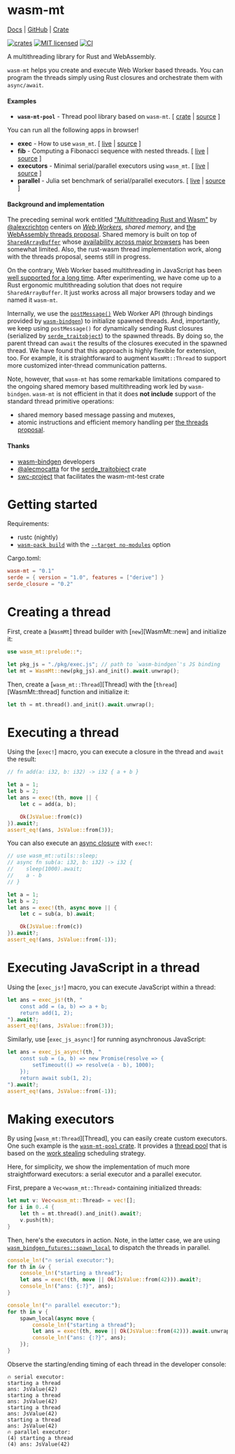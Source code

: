 <!-- ⚠️  THIS IS A GENERATED FILE -->
wasm-mt
=======

[Docs](https://docs.rs/wasm-mt) |
[GitHub](https://github.com/w3reality/wasm-mt) |
[Crate](https://crates.io/crates/wasm-mt)

[![crates][crates-badge]][crates-url]
[![MIT licensed][mit-badge]][mit-url]
[![CI][actions-badge]][actions-url]

[crates-badge]: https://img.shields.io/crates/v/wasm-mt.svg
[crates-url]: https://crates.io/crates/wasm-mt
[mit-badge]: https://img.shields.io/badge/license-MIT-blue.svg
[mit-url]: https://github.com/w3reality/wasm-mt/blob/master/LICENSE-MIT
[actions-badge]: https://github.com/w3reality/wasm-mt/workflows/CI/badge.svg
[actions-url]: https://github.com/w3reality/wasm-mt/actions

A multithreading library for Rust and WebAssembly.

`wasm-mt` helps you create and execute Web Worker based threads. You can program the threads simply using Rust closures and orchestrate them with `async/await`.

#### Examples

- **`wasm-mt-pool`** - Thread pool library based on `wasm-mt`. [ [crate](https://crates.io/crates/wasm-mt-pool) | [source](https://github.com/w3reality/wasm-mt/tree/master/crates/pool) ]

You can run all the following apps in browser!

- **exec** - How to use <code>wasm_mt</code>. [ [live](https://w3reality.github.io/wasm-mt/examples/exec/index.html) | [source](https://github.com/w3reality/wasm-mt/tree/master/examples/exec) ]
- **fib** - Computing a Fibonacci sequence with nested threads. [ [live](https://w3reality.github.io/wasm-mt/examples/fib/index.html) | [source](https://github.com/w3reality/wasm-mt/tree/master/examples/fib) ]
- **executors** - Minimal serial/parallel executors using <code>wasm_mt</code>. [ [live](https://w3reality.github.io/wasm-mt/examples/executors/index.html) | [source](https://github.com/w3reality/wasm-mt/tree/master/examples/executors) ]
- **parallel** - Julia set benchmark of serial/parallel executors. [ [live](https://w3reality.github.io/wasm-mt/examples/parallel/index.html) | [source](https://github.com/w3reality/wasm-mt/tree/master/examples/parallel) ]

#### Background and implementation

The preceding seminal work entitled ["Multithreading Rust and Wasm"](https://rustwasm.github.io/2018/10/24/multithreading-rust-and-wasm.html) by [@alexcrichton](https://github.com/alexcrichton) centers on [*Web Workers*](https://developer.mozilla.org/en-US/docs/Web/API/Web_Workers_API), *shared memory*, and [the WebAssembly threads proposal](https://github.com/WebAssembly/threads/blob/master/proposals/threads/Overview.md). Shared memory is built on top of [`SharedArrayBuffer`](https://developer.mozilla.org/en-US/docs/Web/JavaScript/Reference/Global_Objects/SharedArrayBuffer) whose [availability across major browsers](https://caniuse.com/#feat=sharedarraybuffer) has been somewhat limited. Also, the rust-wasm thread implementation work, along with the threads proposal, seems still in progress.

On the contrary, Web Worker based multithreading in JavaScript has been [well supported for a long time](https://caniuse.com/#feat=webworkers). After experimenting, we have come up to a Rust ergonomic multithreading solution that does not require `SharedArrayBuffer`. It just works across all major browsers today and we named it `wasm-mt`.

Internally, we use the [`postMessage()`](https://developer.mozilla.org/en-US/docs/Web/API/Worker/postMessage) Web Worker API (through bindings provided by [`wasm-bindgen`](https://github.com/rustwasm/wasm-bindgen)) to initialize spawned threads. And, importantly, we keep using `postMessage()` for dynamically sending Rust closures (serialized by [`serde_traitobject`](https://github.com/alecmocatta/serde_traitobject)) to the spawned threads. By doing so, the parent thread can `await` the results of the closures executed in the spawned thread. We have found that this approach is highly flexible for extension, too. For example, it is straightforward to augment `WasmMt::Thread` to support more customized inter-thread communication patterns.

Note, however, that `wasm-mt` has some remarkable limitations compared to the ongoing shared memory based multithreading work led by `wasm-bindgen`. `wasm-mt` is not efficient in that it does **not include** support of the standard thread primitive operations:

- shared memory based message passing and mutexes,
- atomic instructions and efficient memory handling per [the threads proposal](https://github.com/WebAssembly/threads/blob/master/proposals/threads/Overview.md).

#### Thanks

- [wasm-bindgen](https://github.com/rustwasm/wasm-bindgen) developers
- [@alecmocatta](https://github.com/alecmocatta) for the [serde_traitobject](https://github.com/alecmocatta/serde_traitobject) crate
- [swc-project](https://github.com/swc-project) that facilitates the wasm-mt-test crate

# Getting started

Requirements:

- rustc (nightly)
- [`wasm-pack build`](https://github.com/rustwasm/wasm-pack#%EF%B8%8F-commands) with the [`--target no-modules`](https://rustwasm.github.io/docs/wasm-bindgen/reference/deployment.html#without-a-bundler) option

Cargo.toml:

```toml
wasm-mt = "0.1"
serde = { version = "1.0", features = ["derive"] }
serde_closure = "0.2"
```

# Creating a thread

First, create a [`WasmMt`] thread builder with [`new`][WasmMt::new] and initialize it:

```rust
use wasm_mt::prelude::*;

let pkg_js = "./pkg/exec.js"; // path to `wasm-bindgen`'s JS binding
let mt = WasmMt::new(pkg_js).and_init().await.unwrap();
```

Then, create a [`wasm_mt::Thread`][Thread] with the [`thread`][WasmMt::thread] function and initialize it:

```rust
let th = mt.thread().and_init().await.unwrap();
```

# Executing a thread

Using the [`exec!`] macro, you can execute a closure in the thread and `await` the result:

```rust
// fn add(a: i32, b: i32) -> i32 { a + b }

let a = 1;
let b = 2;
let ans = exec!(th, move || {
    let c = add(a, b);

    Ok(JsValue::from(c))
}).await?;
assert_eq!(ans, JsValue::from(3));
```

You can also execute an [async closure] with `exec!`:

```rust
// use wasm_mt::utils::sleep;
// async fn sub(a: i32, b: i32) -> i32 {
//    sleep(1000).await;
//    a - b
// }

let a = 1;
let b = 2;
let ans = exec!(th, async move || {
    let c = sub(a, b).await;

    Ok(JsValue::from(c))
}).await?;
assert_eq!(ans, JsValue::from(-1));
```

# Executing JavaScript in a thread

Using the [`exec_js!`] macro, you can execute JavaScript within a thread:

```rust
let ans = exec_js!(th, "
    const add = (a, b) => a + b;
    return add(1, 2);
").await?;
assert_eq!(ans, JsValue::from(3));
```

Similarly, use [`exec_js_async!`] for running asynchronous JavaScript:

```rust
let ans = exec_js_async!(th, "
    const sub = (a, b) => new Promise(resolve => {
        setTimeout(() => resolve(a - b), 1000);
    });
    return await sub(1, 2);
").await?;
assert_eq!(ans, JsValue::from(-1));
```

# Making executors

By using [`wasm_mt:Thread`][Thread], you can easily create custom executors. One such example is the [`wasm-mt-pool` crate](https://crates.io/crates/wasm-mt-pool). It provides a [thread pool](https://doc.rust-lang.org/book/ch20-02-multithreaded.html#improving-throughput-with-a-thread-pool) that is based on the [work stealing] scheduling strategy.

Here, for simplicity, we show the implementation of much more  straightforward executors: a serial executor and a parallel executor.

First, prepare a `Vec<wasm_mt::Thread>` containing initialized threads:

```rust
let mut v: Vec<wasm_mt::Thread> = vec![];
for i in 0..4 {
    let th = mt.thread().and_init().await?;
    v.push(th);
}
```

Then, here's the executors in action. Note, in the latter case, we are using [`wasm_bindgen_futures::spawn_local`](https://rustwasm.github.io/wasm-bindgen/api/wasm_bindgen_futures/fn.spawn_local.html) to dispatch the threads in parallel.

```rust
console_ln!("🔥 serial executor:");
for th in &v {
    console_ln!("starting a thread");
    let ans = exec!(th, move || Ok(JsValue::from(42))).await?;
    console_ln!("ans: {:?}", ans);
}

console_ln!("🔥 parallel executor:");
for th in v {
    spawn_local(async move {
        console_ln!("starting a thread");
        let ans = exec!(th, move || Ok(JsValue::from(42))).await.unwrap();
        console_ln!("ans: {:?}", ans);
    });
}
```

Observe the starting/ending timing of each thread in the developer console:

```text
🔥 serial executor:
starting a thread
ans: JsValue(42)
starting a thread
ans: JsValue(42)
starting a thread
ans: JsValue(42)
starting a thread
ans: JsValue(42)
🔥 parallel executor:
(4) starting a thread
(4) ans: JsValue(42)
```

[async closure]: https://github.com/rust-lang/rfcs/blob/master/text/2394-async_await.md#async--closures
[work stealing]: https://en.wikipedia.org/wiki/Work_stealing
